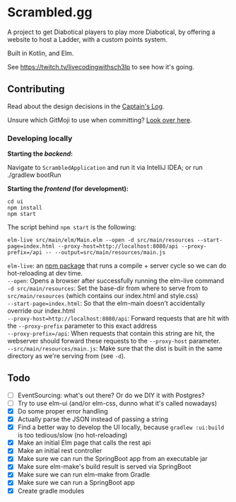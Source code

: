 # Scrambled.gg

A project to get Diabotical players to play more Diabotical, by offering a website to host a Ladder, with a custom points system.

Built in Kotlin, and Elm.

See https://twitch.tv/livecodingwithsch3lp to see how it's going.

## Contributing
Read about the design decisions in the [Captain's Log](./docs/CaptainsLog.md).

Unsure which GitMoji to use when committing? [Look over here](https://gitmoji.carloscuesta.me/).

### Developing locally
**Starting the _backend_:**

Navigate to `ScrambledApplication` and run it via IntelliJ IDEA; or run ./gradlew bootRun


**Starting the _frontend_ (for development):**

```
cd ui
npm install
npm start
```

The script behind `npm start` is the following:
```
elm-live src/main/elm/Main.elm --open -d src/main/resources --start-page=index.html --proxy-host=http://localhost:8080/api --proxy-prefix=/api -- --output=src/main/resources/main.js
```

`elm-live`: an [npm package](https://github.com/wking-io/elm-live) that runs a compile + server cycle so we can do hot-reloading at dev time.  
`--open`: Opens a browser after successfully running the elm-live command  
`-d src/main/resources`: Set the base-dir from where to serve from to `src/main/resources` (which contains our index.html and style.css)  
`--start-page=index.html`: So that the elm-main doesn't accidentally override our index.html  
`--proxy-host=http://localhost:8080/api`: Forward requests that are hit with the `--proxy-prefix` parameter to this exact address  
`--proxy-prefix=/api`: When requests that contain this string are hit, the webserver should forward these requests to the `--proxy-host` parameter.  
`--src/main/resources/main.js`: Make sure that the dist is built in the same directory as we're serving from (see `-d`).

## Todo
* [ ] EventSourcing: what's out there? Or do we DIY it with Postgres?
* [ ] Try to use elm-ui (and/or elm-css, dunno what it's called nowadays)
* [x] Do some proper error handling
* [x] Actually parse the JSON instead of passing a string
* [x] Find a better way to develop the UI locally, because `gradlew :ui:build` is too tedious/slow (no hot-reloading)
* [x] Make an initial Elm page that calls the rest api
* [x] Make an initial rest controller
* [x] Make sure we can run the SpringBoot app from an executable jar
* [x] Make sure elm-make's build result is served via SpringBoot
* [x] Make sure we can run elm-make from Gradle
* [x] Make sure we can run a SpringBoot app
* [x] Create gradle modules
